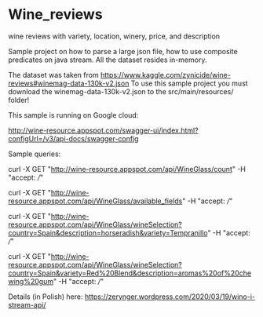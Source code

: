 # Wine_reviews
wine reviews with variety, location, winery, price, and description

Sample project on how to parse a large json file, 
how to use composite predicates on java stream.
All the dataset resides in-memory.

The dataset was taken from https://www.kaggle.com/zynicide/wine-reviews#winemag-data-130k-v2.json
To use this sample project you must download the winemag-data-130k-v2.json to the src/main/resources/ folder!

This sample is running on Google cloud:

http://wine-resource.appspot.com/swagger-ui/index.html?configUrl=/v3/api-docs/swagger-config

Sample queries:

curl -X GET "http://wine-resource.appspot.com/api/WineGlass/count" -H "accept: */*"

curl -X GET "http://wine-resource.appspot.com/api/WineGlass/available_fields" -H "accept: */*"

curl -X GET "http://wine-resource.appspot.com/api/WineGlass/wineSelection?country=Spain&description=horseradish&variety=Tempranillo" -H "accept: */*"

curl -X GET "http://wine-resource.appspot.com/api/WineGlass/wineSelection?country=Spain&variety=Red%20Blend&description=aromas%20of%20chewing%20gum" -H "accept: */*"

Details (in Polish) here: https://zerynger.wordpress.com/2020/03/19/wino-i-stream-api/


